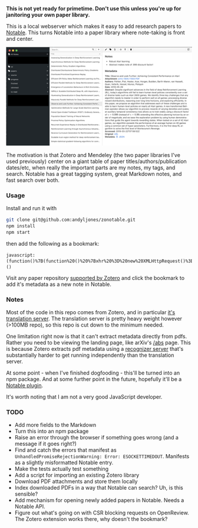 **This is not yet ready for primetime. Don't use this unless you're up for janitoring your own paper library.**

This is a local webserver which makes it easy to add research papers to [Notable](https://github.com/notable/notable). This turns Notable into a paper library where note-taking is front and center.

<p align="center"> 
    <img src="screenshot.png" alt="Screenshot of Notable with an imported paper">
</p>

The motivation is that Zotero and Mendeley (the two paper libraries I've used previously) center on a giant table of paper titles/authors/publication dates/etc, when really the important parts are my notes, my tags, and search. Notable has a great tagging system, great Markdown notes, and fast search over both.

### Usage
Install and run it with

```bash
git clone git@github.com:andyljones/zonotable.git
npm install
npm start
```
then add the following as a bookmark:
```
javascript:(function()%7B(function%20()%20%7Bxhr%20%3D%20new%20XMLHttpRequest()%3Bxhr.open('POST'%2C%20encodeURI('http%3A%2F%2F127.0.0.1%3A1969%2Fnotable'))%3Bxhr.send(document.location.href)%3B%7D())%7D)()
```
Visit any paper repository [supported by Zotero](https://github.com/zotero/translators) and click the bookmark to add it's metadata as a new note in Notable.

### Notes
Most of the code in this repo comes from Zotero, and in particular [it's translation server](https://github.com/zotero/translation-server). The translation server is pretty heavy weight however (>100MB repo), so this repo is cut down to the minimum needed.

One limitation right now is that it can't extract metadata directly from pdfs. Rather you need to be viewing the landing page, like arXiv's [/abs](https://arxiv.org/abs/1707.06347) page. This is because Zotero extracts pdf metadata using a [recognizer server](https://github.com/zotero/recognizer-server) that's substantially harder to get running independently than the translation server.

At some point - when I've finished dogfooding - this'll be turned into an npm package. And at some further point in the future, hopefully it'll be a [Notable plugin](https://github.com/notable/notable/issues/128).

It's worth noting that I am not a very good JavaScript developer.

### TODO
* Add more fields to the Markdown
* Turn this into an npm package
* Raise an error through the browser if something goes wrong (and a message if it goes right?)
* Find and catch the errors that manifest as `UnhandledPromiseRejectionWarning: Error: ESOCKETTIMEDOUT`. Manifests as a slightly misformatted Notable entry.
* Make the tests actually test something
* Add a script for importing an existing Zotero library
* Download PDF attachments and store them locally
* Index downloaded PDFs in a way that Notable can search? Uh, is this sensible?
* Add mechanism for opening newly added papers in Notable. Needs a Notable API.
* Figure out what's going on with CSR blocking requests on OpenReview. The Zotero extension works there, why doesn't the bookmark?